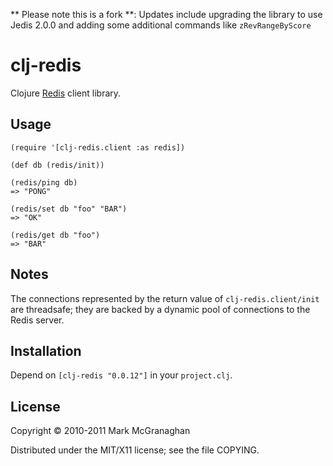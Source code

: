 ** Please note this is a fork **: Updates include upgrading the library to use Jedis 2.0.0 and adding some additional commands like `zRevRangeByScore`
# clj-redis

Clojure [Redis](http://redis.io) client library.

## Usage

    (require '[clj-redis.client :as redis])

    (def db (redis/init))

    (redis/ping db)
    => "PONG"

    (redis/set db "foo" "BAR")
    => "OK"

    (redis/get db "foo")
    => "BAR"

## Notes

The connections represented by the return value of `clj-redis.client/init` are threadsafe; they are backed by a dynamic pool of connections to the Redis server.


## Installation

Depend on `[clj-redis "0.0.12"]` in your `project.clj`.

## License

Copyright © 2010-2011 Mark McGranaghan

Distributed under the MIT/X11 license; see the file COPYING.
